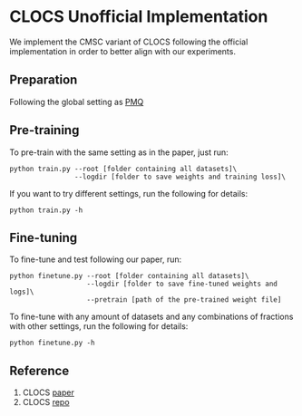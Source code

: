 # CLOCS Unofficial Implementation

We implement the CMSC variant of CLOCS following the official implementation in order to better align with our experiments.

## Preparation

Following the global setting as [PMQ](https://github.com/3hiuwoo/PMQ/blob/main/README.md)

## Pre-training

To pre-train with the same setting as in the paper, just run:

```shell
python train.py --root [folder containing all datasets]\
                --logdir [folder to save weights and training loss]\
```

If you want to try different settings, run the following for details:

```shell
python train.py -h
```

## Fine-tuning

To fine-tune and test following our paper, run:

```shell
python finetune.py --root [folder containing all datasets]\
                   --logdir [folder to save fine-tuned weights and logs]\
                   --pretrain [path of the pre-trained weight file]
```

To fine-tune with any amount of datasets and any combinations of fractions with other settings, run the following for details:

```shell
python finetune.py -h
```

## Reference

1. CLOCS [paper](https://proceedings.mlr.press/v139/kiyasseh21a/kiyasseh21a.pdf)
2. CLOCS [repo](https://github.com/danikiyasseh/CLOCS.git)



